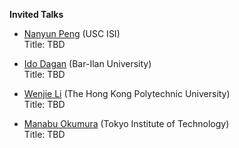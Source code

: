 **Invited Talks** 

* <a href="https://violetpeng.github.io/">Nanyun Peng</a> (USC ISI) <br>
Title: TBD <br>


* <a href="http://u.cs.biu.ac.il/~dagan/">Ido Dagan</a> (Bar-Ilan University) <br>
Title: TBD <br>


* <a href="https://www4.comp.polyu.edu.hk/~cswjli/">Wenjie Li</a> (The Hong Kong Polytechnic University) <br>
Title: TBD <br>


* <a href="http://www.lr.pi.titech.ac.jp/~oku/index-e.html">Manabu Okumura</a> (Tokyo Institute of Technology) <br>
Title: TBD <br>




